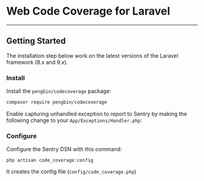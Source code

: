 # Web Code Coverage for Laravel

---

## Getting Started

The installation step below work on the latest versions of the Laravel framework (8.x and 9.x).

### Install

Install the `pengbin/codecoverage` package:

```bash
composer require pengbin/codecoverage
```

Enable capturing unhandled exception to report to Sentry by making the following change to your `App/Exceptions/Handler.php`:

### Configure

Configure the Sentry DSN with this command:

```shell
php artisan code_coverage:config
```

It creates the config file (`config/code_coverage.php`)

